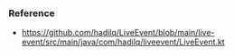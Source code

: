 ### Reference

- https://github.com/hadilq/LiveEvent/blob/main/live-event/src/main/java/com/hadilq/liveevent/LiveEvent.kt
